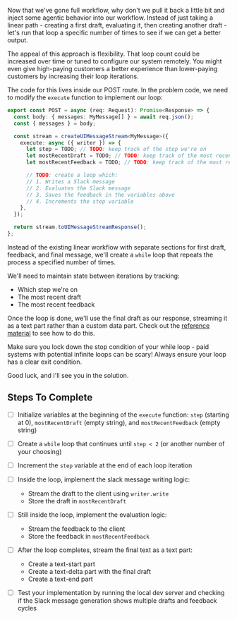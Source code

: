 Now that we've gone full workflow, why don't we pull it back a little bit and inject some agentic behavior into our workflow. Instead of just taking a linear path - creating a first draft, evaluating it, then creating another draft - let's run that loop a specific number of times to see if we can get a better output.

The appeal of this approach is flexibility. That loop count could be increased over time or tuned to configure our system remotely. You might even give high-paying customers a better experience than lower-paying customers by increasing their loop iterations.

The code for this lives inside our POST route. In the problem code, we need to modify the `execute` function to implement our loop:

```ts
export const POST = async (req: Request): Promise<Response> => {
  const body: { messages: MyMessage[] } = await req.json();
  const { messages } = body;

  const stream = createUIMessageStream<MyMessage>({
    execute: async ({ writer }) => {
      let step = TODO; // TODO: keep track of the step we're on
      let mostRecentDraft = TODO; // TODO: keep track of the most recent draft
      let mostRecentFeedback = TODO; // TODO: keep track of the most recent feedback

      // TODO: create a loop which:
      // 1. Writes a Slack message
      // 2. Evaluates the Slack message
      // 3. Saves the feedback in the variables above
      // 4. Increments the step variable
    },
  });

  return stream.toUIMessageStreamResponse();
};
```

Instead of the existing linear workflow with separate sections for first draft, feedback, and final message, we'll create a `while` loop that repeats the process a specified number of times.

We'll need to maintain state between iterations by tracking:

- Which step we're on
- The most recent draft
- The most recent feedback

Once the loop is done, we'll use the final draft as our response, streaming it as a text part rather than a custom data part. Check out the [reference material](/exercises/99-reference/99.5-streaming-text-parts-by-hand/explainer/readme.md) to see how to do this.

Make sure you lock down the stop condition of your while loop - paid systems with potential infinite loops can be scary! Always ensure your loop has a clear exit condition.

Good luck, and I'll see you in the solution.

## Steps To Complete

- [ ] Initialize variables at the beginning of the `execute` function: `step` (starting at 0), `mostRecentDraft` (empty string), and `mostRecentFeedback` (empty string)

- [ ] Create a `while` loop that continues until `step < 2` (or another number of your choosing)

- [ ] Increment the `step` variable at the end of each loop iteration

- [ ] Inside the loop, implement the slack message writing logic:
  - Stream the draft to the client using `writer.write`
  - Store the draft in `mostRecentDraft`

- [ ] Still inside the loop, implement the evaluation logic:
  - Stream the feedback to the client
  - Store the feedback in `mostRecentFeedback`

- [ ] After the loop completes, stream the final text as a text part:
  - Create a text-start part
  - Create a text-delta part with the final draft
  - Create a text-end part

- [ ] Test your implementation by running the local dev server and checking if the Slack message generation shows multiple drafts and feedback cycles

